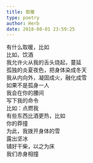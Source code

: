 ```yaml
---  
title: 取暖  
type: poetry  
author: Herb  
date: 2018-08-01 23:59:25    
---  
```

有什么取暖，比如  
比如，饮酒  
我允许火从我的舌头烧起，蔓延  
孤独的炎夏夜色，把身体染成冬天  
我从内向外，凝固成火，融化成雪    
如果不是孤身一人  
我会在你的腰间  
写下我的命令  
比如：点燃我    
有些东西比酒更热，比如  
你的莽撞  
为此，我拨开身体的雪  
露出坚冰  
铺好干柴，以之为床  
我们赤身相撞  
